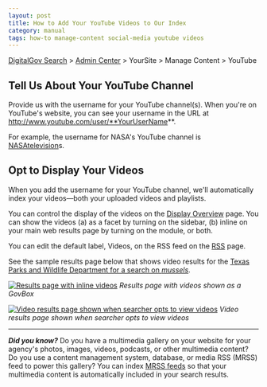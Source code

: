 ```yaml
---
layout: post
title: How to Add Your YouTube Videos to Our Index
category: manual
tags: how-to manage-content social-media youtube videos
---
```

[DigitalGov Search](/index.html) > [Admin Center](https://search.usa.gov/sites/) > YourSite > Manage Content > YouTube

## Tell Us About Your YouTube Channel

Provide us with the username for your YouTube channel(s). When you're on YouTube's website, you can see your username in the URL at http://www.youtube.com/user/**YourUserName**.

For example, the username for NASA's YouTube channel is [NASAtelevision](http://www.youtube.com/user/NASAtelevision)s.

## Opt to Display Your Videos

When you add the username for your YouTube channel, we'll automatically index your videos&mdash;both your uploaded videos and playlists.

You can control the display of the videos on the [Display Overview](/manual/display-overview.html) page. You can show the videos (a) as a facet by turning on the sidebar, (b) inline on your main web results page by turning on the module, or both.

You can edit the default label, Videos, on the RSS feed on the [RSS](/manual/rss.html) page.

See the sample results page below that shows video results for the [Texas Parks and Wildlife Department for a search on *mussels*](http://search.tpwd.texas.gov/search?affiliate=tpwd&query=mussels).

[![Results page with inline videos](https://9fddeb862c037f6d2190-f1564c64756a8cfee25b6b19953b1d23.ssl.cf2.rackcdn.com/social-media-video1.png "Results page with inline videos")](http://search.tpwd.texas.gov/search?affiliate=tpwd&query=mussels)
*Results page with videos shown as a GovBox*

[![Video results page shown when searcher opts to view videos](https://9fddeb862c037f6d2190-f1564c64756a8cfee25b6b19953b1d23.ssl.cf2.rackcdn.com/social-media-video2.png "Video results page shown when searcher opts to view videos")](http://search.tpwd.texas.gov/search/news?affiliate=tpwd&channel=1900&query=mussels)
*Video results page shown when searcher opts to view videos*

---

***Did you know?*** Do you have a multimedia gallery on your website for your agency's photos, images, videos, podcasts, or other multimedia content? Do you use a content management system, database, or media RSS (MRSS) feed to power this gallery? You can index [MRSS feeds](/manual/rss.html) so that your multimedia content is automatically included in your search results.
